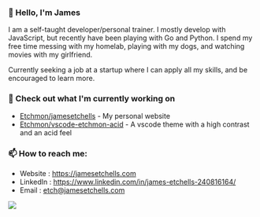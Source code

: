 ### 👋 Hello, I'm James

I am a self-taught developer/personal trainer. I mostly develop with JavaScript, but recently have been playing with Go and Python. I spend my free time messing with my homelab, playing with my dogs, and watching movies with my girlfriend.

Currently seeking a job at a startup where I can apply all my skills, and be encouraged to learn more.

### 👷 Check out what I'm currently working on

- [Etchmon/jamesetchells](https://github.com/Etchmon/jamesetchells) - My personal website
- [Etchmon/vscode-etchmon-acid](https://github.com/Etchmon/vscode-etchmon-acid) - A vscode theme with a high contrast and an acid feel

### 📫 How to reach me:

- Website : <https://jamesetchells.com>
- LinkedIn : <https://www.linkedin.com/in/james-etchells-240816164/>
- Email : etch@jamesetchells.com

<p align="left"><a href="https://github.com/anuraghazra/github-readme-stats">
  <img align="center" src="https://github-readme-stats.vercel.app/api?username=Etchmon&show_icons=true&theme=tokyonight" />
</a></p>
